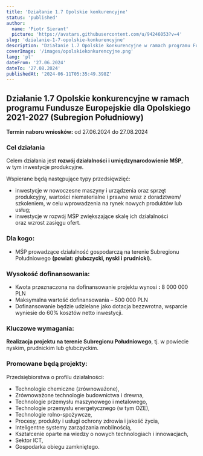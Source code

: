 ```yaml
---
title: 'Działanie 1.7 Opolskie konkurencyjne'
status: 'published'
author:
  name: 'Piotr Sierant'
  picture: 'https://avatars.githubusercontent.com/u/94246053?v=4'
slug: 'dzialanie-1-7-opolskie-konkurencyjne'
description: 'Działanie 1.7 Opolskie konkurencyjne w ramach programu Fundusze Europejskie dla Opolskiego 2021-2027  (Subregion Południowy) '
coverImage: '/images/opolskiekonkurencyjne.png'
lang: 'pl'
dateFrom: '27.06.2024'
dateTo: '27.08.2024'
publishedAt: '2024-06-11T05:35:49.398Z'
---
```


## **Działanie 1.7 Opolskie konkurencyjne w ramach programu Fundusze Europejskie dla Opolskiego 2021-2027 (Subregion Południowy)** 

**Termin naboru wniosków:** od 27.06.2024 do 27.08.2024

### **Cel działania**

Celem działania jest **rozwój działalności i umiędzynarodowienie MŚP**, w tym inwestycje produkcyjne.

Wspierane będą następujące typy przedsięwzięć:

- inwestycje w nowoczesne maszyny i urządzenia oraz sprzęt produkcyjny, wartości niematerialne i prawne wraz z doradztwem/ szkoleniem, w celu wprowadzenia na rynek nowych produktów lub usług;
- inwestycje w rozwój MŚP zwiększające skalę ich działalności oraz wzrost zasięgu ofert.

### **Dla kogo:**

- MŚP prowadzące działalność gospodarczą na terenie Subregionu Południowego **(powiat: głubczycki, nyski i prudnicki).**

### **Wysokość dofinansowania:**

- Kwota przeznaczona na dofinansowanie projektu wynosi **:** 8 000 000 PLN
- Maksymalna wartość dofinansowania – 500 000 PLN
- Dofinansowanie będzie udzielane jako dotacja bezzwrotna, wsparcie wyniesie do 60% kosztów netto inwestycji.

### **Kluczowe wymagania:**

**Realizacja projektu na terenie Subregionu Południowego**, tj. w powiecie nyskim, prudnickim lub głubczyckim.

### **Promowane będą projekty:**
Przedsiębiorstwa o profilu działalności:

- Technologie chemiczne (zrównoważone),
- Zrównoważone technologie budownictwa i drewna,
- Technologie przemysłu maszynowego i metalowego,
- Technologie przemysłu energetycznego (w tym OZE),
- Technologie rolno-spożywcze,
- Procesy, produkty i usługi ochrony zdrowia i jakość życia,
- Inteligentne systemy zarządzania mobilnością,
- Kształcenie oparte na wiedzy o nowych technologiach i innowacjach,
- Sektor ICT,
- Gospodarka obiegu zamkniętego.
